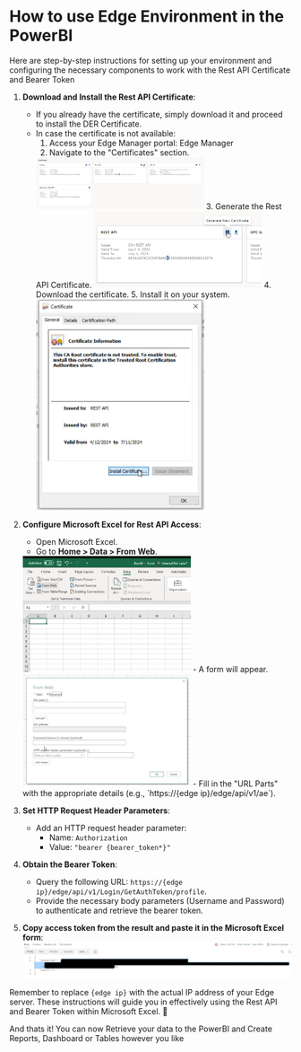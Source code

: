 # How to use Edge Environment in the PowerBI

Here are step-by-step instructions for setting up your environment and configuring the necessary components to work with the Rest API Certificate and Bearer Token

1. **Download and Install the Rest API Certificate**:
    - If you already have the certificate, simply download it and proceed to install the DER Certificate.
    - In case the certificate is not available:
        1. Access your Edge Manager portal: Edge Manager
        2. Navigate to the "Certificates" section.  
        <img src="images/edge-admin-certificates.png" width=300>
        3. Generate the Rest API Certificate.  
        <img src="images/rest-api-certificate.png" width=300>
        4. Download the certificate.
        5. Install it on your system.  
        <img src="images/install-rest-api-cert.png" width=300>


2. **Configure Microsoft Excel for Rest API Access**:
    - Open Microsoft Excel.  
    - Go to **Home > Data > From Web**.  
    <img src="images/ms-excel-get-data.png" width=300>
    - A form will appear.  
    <img src="images/ms-excel-from-web.png" width=300>
    - Fill in the "URL Parts" with the appropriate details (e.g., `https://{edge ip}/edge/api/v1/ae`).

3. **Set HTTP Request Header Parameters**:
    - Add an HTTP request header parameter:
        - Name: `Authorization`
        - Value: `"bearer {bearer_token*}"`

4. **Obtain the Bearer Token**:
    - Query the following URL: `https://{edge ip}/edge/api/v1/Login/GetAuthToken/profile`.
    - Provide the necessary body parameters (Username and Password) to authenticate and retrieve the bearer token.

4. **Copy access token from the result and paste it in the Microsoft Excel form**:  
    <img src="images/bearer-token-sample.png" width=800>
    
Remember to replace `{edge ip}` with the actual IP address of your Edge server. These instructions will guide you in effectively using the Rest API and Bearer Token within Microsoft Excel. 🚀

And thats it! You can now Retrieve your data to the PowerBI and Create Reports, Dashboard or Tables however you like